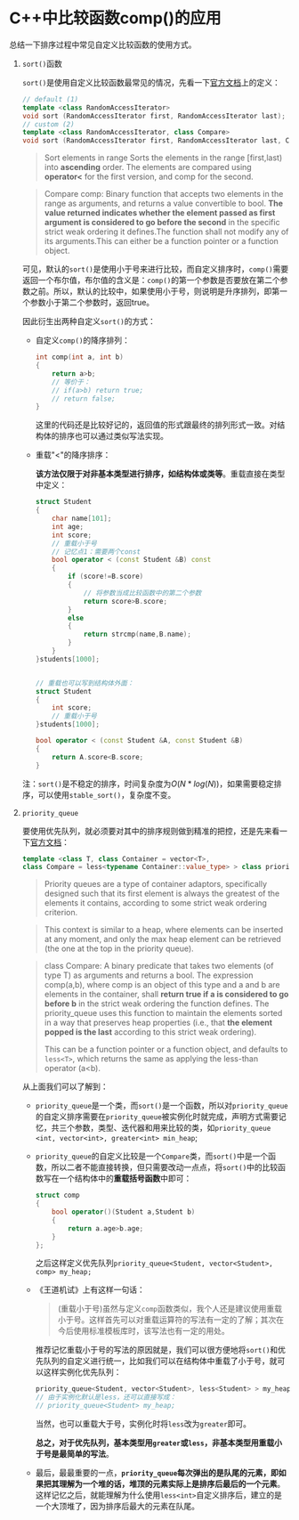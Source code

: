 # C++中比较函数comp()的应用

总结一下排序过程中常见自定义比较函数的使用方式。

1. `sort()`函数

    `sort()`是使用自定义比较函数最常见的情况，先看一下[官方文档](http://www.cplusplus.com/reference/algorithm/sort/)上的定义：
    
    ```c++
    // default (1)	
    template <class RandomAccessIterator>
    void sort (RandomAccessIterator first, RandomAccessIterator last);
    // custom (2)	
    template <class RandomAccessIterator, class Compare>
    void sort (RandomAccessIterator first, RandomAccessIterator last, Compare comp);
    ```
    
    >Sort elements in range Sorts the elements in the range [first,last) into **ascending** order. The elements are compared using **operator<** for the first version, and comp for the second.

    > Compare comp: Binary function that accepts two elements in the range as arguments, and returns a value convertible to bool. **The value returned indicates whether the element passed as first argument is considered to go before the second** in the specific strict weak ordering it defines.The function shall not modify any of its arguments.This can either be a function pointer or a function object.

    可见，默认的`sort()`是使用小于号来进行比较，而自定义排序时，`comp()`需要返回一个布尔值，布尔值的含义是：`comp()`的第一个参数是否要放在第二个参数之前。所以，默认的比较中，如果使用小于号，则说明是升序排列，即第一个参数小于第二个参数时，返回true。

    因此衍生出两种自定义`sort()`的方式：

    - 自定义`comp()`的降序排列：

        ```c++
        int comp(int a, int b)
        {
            return a>b;
            // 等价于：
            // if(a>b) return true;
            // return false;
        }
        ```

        这里的代码还是比较好记的，返回值的形式跟最终的排列形式一致。对结构体的排序也可以通过类似写法实现。

    - 重载"<"的降序排序：
    
        **该方法仅限于对非基本类型进行排序，如结构体或类等**。重载直接在类型中定义：

        ```c++
        struct Student
        {
            char name[101];
            int age;
            int score;
            // 重载小于号
            // 记忆点1：需要两个const
            bool operator < (const Student &B) const 
            {
                if (score!=B.score)
                {
                    // 将参数当成比较函数中的第二个参数
                    return score>B.score;
                }
                else
                {
                    return strcmp(name,B.name);
                }
            }
        }students[1000];


        // 重载也可以写到结构体外面：
        struct Student
        {
            int score;
            // 重载小于号
        }students[1000];

        bool operator < (const Student &A, const Student &B)
        {
            return A.score<B.score;
        }

        ```

    注：`sort()`是不稳定的排序，时间复杂度为$O(N*log(N))$，如果需要稳定排序，可以使用`stable_sort()`，复杂度不变。

2. `priority_queue`

    要使用优先队列，就必须要对其中的排序规则做到精准的把控，还是先来看一下[官方文档](http://www.cplusplus.com/reference/queue/priority_queue/)：

    ```c++
    template <class T, class Container = vector<T>,
    class Compare = less<typename Container::value_type> > class priority_queue;
    ```

    >Priority queues are a type of container adaptors, specifically designed such that its first element is always the greatest of the elements it contains, according to some strict weak ordering criterion.

    >This context is similar to a heap, where elements can be inserted at any moment, and only the max heap element can be retrieved (the one at the top in the priority queue).

    >class Compare: A binary predicate that takes two elements (of type T) as arguments and returns a bool.
    >The expression comp(a,b), where comp is an object of this type and a and b are elements in the container, shall **return true if a is considered to go before b** in the strict weak ordering the function defines.
    >The priority_queue uses this function to maintain the elements sorted in a way that preserves heap properties (i.e., that **the element popped is the last** according to this strict weak ordering).
    >
    >This can be a function pointer or a function object, and defaults to `less<T>`, which returns the same as applying the less-than operator (a<b).

    从上面我们可以了解到：
    - `priority_queue`是一个类，而`sort()`是一个函数，所以对`priority_queue`的自定义排序需要在`priority_queue`被实例化时就完成，声明方式需要记忆，共三个参数，类型、迭代器和用来比较的类，如`priority_queue <int, vector<int>, greater<int> min_heap`;

    - `priority_queue`的自定义比较是一个`Compare`类，而`sort()`中是一个函数，所以二者不能直接转换，但只需要改动一点点，将`sort()`中的比较函数写在一个结构体中的**重载括号函数**中即可：
        ```c++
        struct comp
        {
            bool operator()(Student a,Student b)
            {
                return a.age>b.age;
            }
        };
        ```
        之后这样定义优先队列`priority_queue<Student, vector<Student>, comp> my_heap;`

    - 《王道机试》上有这样一句话：
        >(重载小于号)虽然与定义`comp`函数类似，我个人还是建议使用重载小于号。这样首先可以对重载运算符的写法有一定的了解；其次在今后使用标准模板库时，该写法也有一定的用处。

        推荐记忆重载小于号的写法的原因就是，我们可以很方便地将`sort()`和优先队列的自定义进行统一，比如我们可以在结构体中重载了小于号，就可以这样实例化优先队列：
        ```c++
        priority_queue<Student, vector<Student>, less<Student> > my_heap;
        // 由于实例化默认是less，还可以直接写成：
        // priority_queue<Student> my_heap;
        ```

        当然，也可以重载大于号，实例化时将`less`改为`greater`即可。

        **总之，对于优先队列，基本类型用`greater`或`less`，非基本类型用重载小于号是最简单的写法**。
    - 最后，最最重要的一点，**`priority_queue`每次弹出的是队尾的元素，即如果把其理解为一个堆的话，堆顶的元素实际上是排序后最后的一个元素**。这样记忆之后，就能理解为什么使用`less<int>`自定义排序后，建立的是一个大顶堆了，因为排序后最大的元素在队尾。